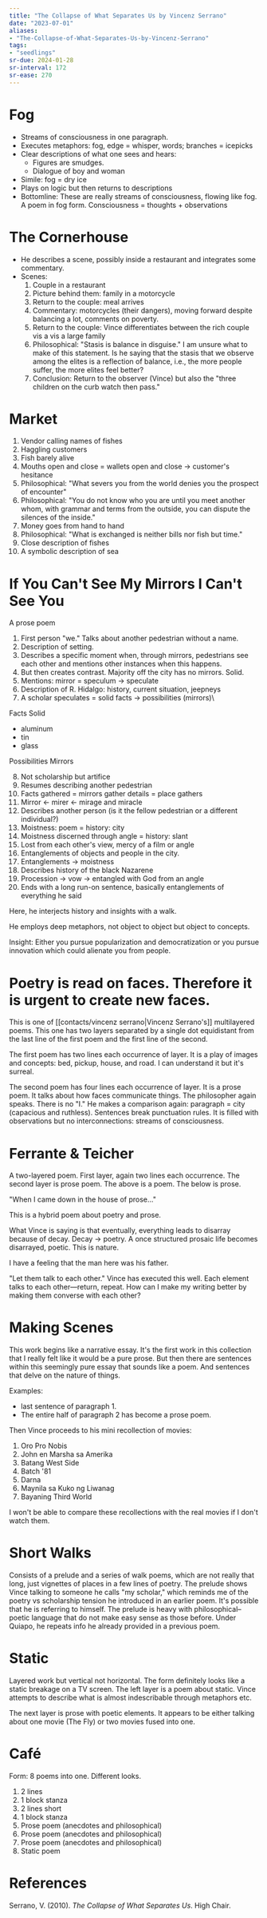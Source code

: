 ```yaml
---
title: "The Collapse of What Separates Us by Vincenz Serrano"
date: "2023-07-01"
aliases:
- "The-Collapse-of-What-Separates-Us-by-Vincenz-Serrano"
tags:
- "seedlings"
sr-due: 2024-01-28
sr-interval: 172
sr-ease: 270
---
```


# Fog

- Streams of consciousness in one paragraph.
- Executes metaphors: fog, edge = whisper, words; branches = icepicks
- Clear descriptions of what one sees and hears:
	- Figures are smudges.
	- Dialogue of boy and woman
- Simile: fog = dry ice
- Plays on logic but then returns to descriptions
- Bottomline: These are really streams of consciousness, flowing like fog. A poem in fog form. Consciousness = thoughts + observations

# The Cornerhouse

- He describes a scene, possibly inside a restaurant and integrates some commentary.
- Scenes:
	1. Couple in a restaurant
	2. Picture behind them: family in a motorcycle
	3. Return to the couple: meal arrives
	4. Commentary: motorcycles (their dangers), moving forward despite balancing a lot, comments on poverty.
	5. Return to the couple: Vince differentiates between the rich couple vis a vis a large family
	6. Philosophical: "Stasis is balance in disguise." I am unsure what to make of this statement. Is he saying that the stasis that we observe among the elites is a reflection of balance, i.e., the more people suffer, the more elites feel better?
	7. Conclusion: Return to the observer (Vince) but also the "three children on the curb watch then pass."

# Market

1. Vendor calling names of fishes
2. Haggling customers
3. Fish barely alive
4. Mouths open and close = wallets open and close -> customer's hesitance
5. Philosophical: "What severs you from the world denies you the prospect of encounter"
6. Philosophical: "You do not know who you are until you meet another whom, with grammar and terms from the outside, you can dispute the silences of the inside."
7. Money goes from hand to hand
8. Philosophical: "What is exchanged is neither bills nor fish but time."
9. Close description of fishes
10. A symbolic description of sea

# If You Can't See My Mirrors I Can't See You

A prose poem

1. First person "we." Talks about another pedestrian without a name.
2. Description of setting.
3. Describes a specific moment when, through mirrors, pedestrians see each other and mentions other instances when this happens.
4. But then creates contrast. Majority off the city has no mirrors. Solid.
5. Mentions: mirror = speculum -> speculate
6. Description of R. Hidalgo: history, current situation, jeepneys
7. A scholar speculates = solid facts -> possibilities (mirrors)\

Facts
Solid
- aluminum
- tin
- glass

Possibilities
Mirrors

8. Not scholarship but artifice
9. Resumes describing another pedestrian
10. Facts gathered = mirrors gather details = place gathers
11. Mirror <- mirer <- mirage and miracle
12. Describes another person (is it the fellow pedestrian or a different individual?)
13. Moistness: poem = history: city
14. Moistness discerned through angle = history: slant
15. Lost from each other's view, mercy of a film or angle
16. Entanglements of objects and people in the city.
17. Entanglements -> moistness
18. Describes history of the black Nazarene
19. Procession -> vow -> entangled with God from an angle
20. Ends with a long run-on sentence, basically entanglements of everything he said

Here, he interjects history and insights with a walk.

He employs deep metaphors, not object to object but object to concepts.

Insight: Either you pursue popularization and democratization or you pursue innovation which could alienate you from people.

# Poetry is read on faces. Therefore it is urgent to create new faces.

This is one of [[contacts/vincenz serrano|Vincenz Serrano's]] multilayered poems. This one has two layers separated by a single dot equidistant from the last line of the first poem and the first line of the second.

The first poem has two lines each occurrence of layer. It is a play of images and concepts: bed, pickup, house, and road. I can understand it but it's surreal.

The second poem has four lines each occurrence of layer. It is a prose poem. It talks about how faces communicate things. The philosopher again speaks. There is no "I." He makes a comparison again: paragraph = city (capacious and ruthless). Sentences break punctuation rules. It is filled with observations but no interconnections: streams of consciousness.

# Ferrante & Teicher

A two-layered poem. First layer, again two lines each occurrence. The second layer is prose poem. The above is a poem. The below is prose.

"When I came down in the house of prose..."

This is a hybrid poem about poetry and prose.

What Vince is saying is that eventually, everything leads to disarray because of decay. Decay -> poetry. A once structured prosaic life becomes disarrayed, poetic. This is nature.

I have a feeling that the man here was his father.

"Let them talk to each other." Vince has executed this well. Each element talks to each other—return, repeat. How can I make my writing better by making them converse with each other?

# Making Scenes

This work begins like a narrative essay. It's the first work in this collection that I really felt like it would be a pure prose. But then there are sentences within this seemingly pure essay that sounds like a poem. And sentences that delve on the nature of things.

Examples:
- last sentence of paragraph 1.
- The entire half of paragraph 2 has become a prose poem.

Then Vince proceeds to his mini recollection of movies:
1. Oro Pro Nobis
2. John en Marsha sa Amerika
3. Batang West Side
4. Batch '81
5. Darna
6. Maynila sa Kuko ng Liwanag
7. Bayaning Third World

I won't be able to compare these recollections with the real movies if I don't watch them.

# Short Walks

Consists of a prelude and a series of walk poems, which are not really that long, just vignettes of places in a few lines of poetry. The prelude shows Vince talking to someone he calls "my scholar," which reminds me of the poetry vs scholarship tension he introduced in an earlier poem. It's possible that he is referring to himself. The prelude is heavy with philosophical–poetic language that do not make easy sense as those before. Under Quiapo, he repeats info he already provided in a previous poem.

# Static

Layered work but vertical not horizontal. The form definitely looks like a static breakage on a TV screen. The left layer is a poem about static. Vince attempts to describe what is almost indescribable through metaphors etc.

The next layer is prose with poetic elements. It appears to be either talking about one movie (The Fly) or two movies fused into one.

# Café

Form: 8 poems into one. Different looks.

1. 2 lines
2. 1 block stanza
3. 2 lines short
4. 1 block stanza
5. Prose poem (anecdotes and philosophical)
6. Prose poem (anecdotes and philosophical)
7. Prose poem (anecdotes and philosophical)
8. Static poem

# References

Serrano, V. (2010). _The Collapse of What Separates Us_. High Chair.